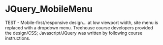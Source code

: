 JQuery_MobileMenu
=================

TEST - Mobile-first/responsive design... at low viewport width, site menu is replaced with a dropdown menu.
Treehouse course developers provided the design/CSS; Javascript/JQuery was written by following course instructions.
